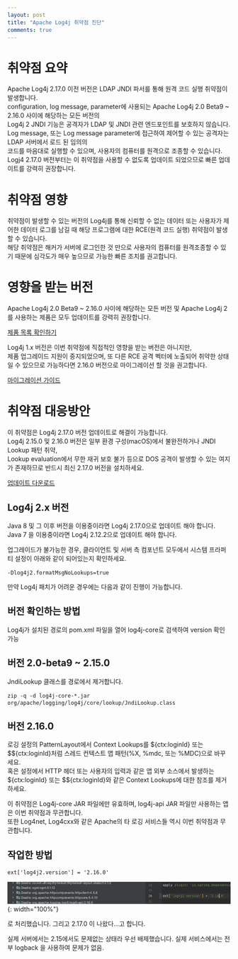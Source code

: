 ```yaml
---
layout: post
title: "Apache Log4j 취약점 진단"
comments: true
---
```


# 취약점 요약

Apache Log4j 2.17.0 이전 버전은 LDAP JNDI 파서를 통해 원격 코드 실행 취약점이 발생합니다.   
configuration, log message, parameter에 사용되는 Apache Log4j 2.0 Beta9 ~ 2.16.0 사이에 해당하는 모든 버전의  
Log4j 2 JNDI 기능은 공격자가 LDAP 및 JNDI 관련 엔드포인트를 보호하지 않습니다.   
Log message, 또는 Log message parameter에 접근하여 제어할 수 있는 공격자는 LDAP 서버에서 로드 된 임의의  
코드를 마음대로 실행할 수 있으며, 사용자의 컴퓨터를 원격으로 조종할 수 있습니다.   
Logj4 2.17.0 버전부터는 이 취약점을 사용할 수 없도록 업데이트 되었으므로 빠른 업데이트를 강력히 권장합니다.   


# 취약점 영향

취약점이 발생할 수 있는 버전의 Log4j를 통해 신뢰할 수 없는 데이터 또는 사용자가 제어한 데이터 로그를 남길 때 해당 프로그램에 대한 RCE(원격 코드 실행) 취약점이 발생할 수 있습니다.  
해당 취약점은 해커가 서버에 로그인한 것 만으로 사용자의 컴퓨터를 원격조종할 수 있기 때문에 심각도가 매우 높으므로 가능한 빠른 조치를 권고합니다.  




# 영향을 받는 버전

Apache Log4j 2.0 Beta9 ~ 2.16.0 사이에 해당하는 모든 버전 및 Apache Log4j 2를 사용하는 제품은 모두 업데이트를 강력히 권장합니다.  

[제품 목록 확인하기](https://github.com/NCSC-NL/log4shell/blob/main/software/software_list.md)

Log4j 1.x 버전은 이번 취약점에 직접적인 영향을 받는 버전은 아니지만,  
제품 업그레이드 지원이 중지되었으며, 또 다른 RCE 공격 벡터에 노출되어 취약한 상태일 수 있으므로 가능하다면 2.16.0 버전으로 마이그레이션 할 것을 권고합니다.  

[마이그레이션 가이드](https://logging.apache.org/log4j/2.x/manual/migration.html) 


# 취약점 대응방안

이 취약점은 Log4j 2.17.0 버전 업데이트로 해결이 가능합니다.  
Log4j 2.15.0 및 2.16.0 버전은 일부 환경 구성(macOS)에서 불완전하거나 JNDI Lookup 패턴 취약,  
Lookup evaluation에서 무한 재귀 보호 불가 등으로 DOS 공격이 발생할 수 있는 여지가 존재하므로 반드시 최신 2.17.0 버전을 설치하세요.  

[업데이트 다운로드](https://logging.apache.org/log4j/2.x/download.html)

## Log4j 2.x 버전

Java 8 및 그 이후 버전을 이용중이라면 Log4j 2.17.0으로 업데이트 해야 합니다.  
Java 7 을 이용중이라면 Log4j 2.12.2으로 업데이트 해야 합니다.  

업그레이드가 불가능한 경우, 클라이언트 및 서버 측 컴포넌트 모두에서 시스템 프라퍼티 설정이 아래와 같이 되어있는지 확인하세요.  

```
-Dlog4j2.formatMsgNoLookups=true
```

만약 Log4j 패치가 어려운 경우에는 다음과 같이 진행이 가능합니다.  

## 버전 확인하는 방법 
Log4j가 설치된 경로의 pom.xml 파일을 열어 log4j-core로 검색하여 version 확인 가능  

## 버전 2.0-beta9 ~ 2.15.0
JndiLookup 클래스를 경로에서 제거합니다.  
```
zip -q -d log4j-core-*.jar org/apache/logging/log4j/core/lookup/JndiLookup.class
```

## 버전 2.16.0

로깅 설정의 PatternLayout에서 Context Lookups를 ${ctx:loginId} 또는 $${ctx:loginId}처럼 스레드 컨텍스트 맵 패턴(%X, %mdc, 또는 %MDC)으로 바꾸세요.  
혹은 설정에서 HTTP 헤더 또는 사용자의 입력과 같은 앱 외부 소스에서 발생하는 ${ctx:loginId} 또는 $${ctx:loginId}와 같은 Context Lookups에 대한 참조를 제거하세요.  

이 취약점은 Log4j-core JAR 파일에만 유효하며, log4j-api JAR 파일만 사용하는 앱은 이번 취약점과 무관합니다.  
또한 Log4net, Log4cxx와 같은 Apache의 타 로깅 서비스들 역시 이번 취약점과 무관합니다.  


## 작업한 방법 

```
ext['log4j2.version'] = '2.16.0'
```

![log4j2](/images/20211228log4j2.png){: width="100%"}

로 처리했습니다. 그리고 2.17.0 이 나왔다...고 합니다. 

실제 서버에서는 2.15에서도 문제없는 상태라 우선 배제했습니다. 실제 서비스에서는 전부 logback 을 사용하여 문제가 없음.  



